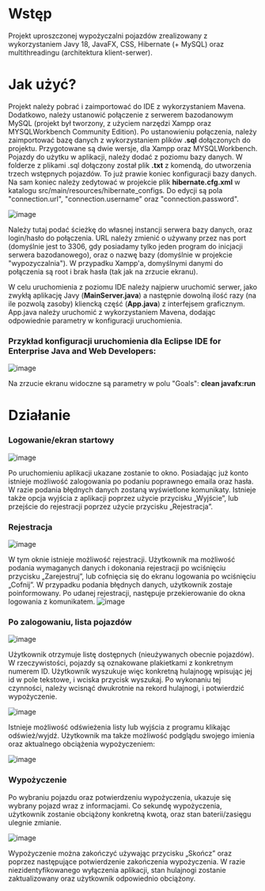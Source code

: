 # Wstęp
Projekt uproszczonej wypożyczalni pojazdów zrealizowany z wykorzystaniem Javy 18, JavaFX, CSS, Hibernate (+ MySQL) oraz multithreadingu (architektura klient-serwer).
# Jak użyć?
Projekt należy pobrać i zaimportować do IDE z wykorzystaniem Mavena. Dodatkowo, należy ustanowić połączenie z serwerem bazodanowym MySQL (projekt był tworzony, z użyciem narzędzi Xampp oraz MYSQLWorkbench Community Edition). Po ustanowieniu połączenia, należy zaimportować bazę danych z wykorzystaniem plików **.sql** dołączonych do projektu. Przygotowane są dwie wersje, dla Xampp oraz MYSQLWorkbench. Pojazdy do użytku w aplikacji, należy dodać z poziomu bazy danych. W folderze z plikami .sql dołączony został plik **.txt** z komendą, do utworzenia trzech wstępnych pojazdów.
To już prawie koniec konfiguracji bazy danych. Na sam koniec należy zedytować w projekcie plik **hibernate.cfg.xml** w katalogu src/main/resources/hibernate_configs. Do edycji są pola "connection.url", "connection.username" oraz "connection.password".

![image](https://user-images.githubusercontent.com/106389146/209480738-342b1901-151c-4c42-ac2d-813ca748601b.png)

Należy tutaj podać ścieżkę do własnej instancji serwera bazy danych, oraz login/hasło do połączenia. URL należy zmienić o używany przez nas port (domyślnie jest to 3306, gdy posiadamy tylko jeden program do inicjacji serwera bazodanowego), oraz o nazwę bazy (domyślnie w projekcie "wypozyczalnia").
W przypadku Xampp'a, domyślnymi danymi do połączenia są root i brak hasła (tak jak na zrzucie ekranu).

W celu uruchomienia z poziomu IDE należy najpierw uruchomić serwer, jako zwykłą aplikację Javy (**MainServer.java**) a następnie dowolną ilość razy (na ile pozwolą zasoby) kliencką część (**App.java**) z interfejsem graficznym. App.java należy uruchomić z wykorzystaniem Mavena, dodając odpowiednie parametry w konfiguracji uruchomienia.

### Przykład konfiguracji uruchomienia dla Eclipse IDE for Enterprise Java and Web Developers:
![image](https://user-images.githubusercontent.com/106389146/209480588-8b104d1a-99a2-42d8-83c8-e321c2ba2f68.png)

Na zrzucie ekranu widoczne są parametry w polu "Goals": **clean javafx:run**

# Działanie
### Logowanie/ekran startowy
![image](https://user-images.githubusercontent.com/106389146/209480920-a8ccc4e4-5383-4261-b014-77c3589f7f80.png)

Po uruchomieniu aplikacji ukazane zostanie to okno. Posiadając już konto istnieje możliwość zalogowania po podaniu poprawnego emaila oraz hasła. W razie podania błędnych danych zostaną wyświetlone komunikaty. Istnieje także opcja wyjścia z aplikacji poprzez użycie przycisku „Wyjście”, lub przejście do rejestracji poprzez użycie przycisku „Rejestracja”.
### Rejestracja
![image](https://user-images.githubusercontent.com/106389146/209480952-be14ad9c-aefb-45b6-b730-c76c5077d69b.png)

W tym oknie istnieje możliwość rejestracji. Użytkownik ma możliwość podania wymaganych danych i dokonania rejestracji po wciśnięciu przycisku „Zarejestruj”, lub cofnięcia się do ekranu logowania po wciśnięciu „Cofnij”. W przypadku podania błędnych danych, użytkownik zostaje poinformowany. Po udanej rejestracji, następuje przekierowanie do okna logowania z komunikatem.
![image](https://user-images.githubusercontent.com/106389146/209480956-54be3b38-5642-4c30-8067-6106f825c7b5.png)

### Po zalogowaniu, lista pojazdów
![image](https://user-images.githubusercontent.com/106389146/209480971-f3322e2b-2c62-486f-8905-aefb85406ec3.png)

Użytkownik otrzymuje listę dostępnych (nieużywanych obecnie pojazdów). W rzeczywistości, pojazdy są oznakowane plakietkami z konkretnym numerem ID. Użytkownik wyszukuje więc konkretną hulajnogę wpisując jej id w pole tekstowe, i wciska przycisk wyszukaj.
Po wykonaniu tej czynności, należy wcisnąć dwukrotnie na rekord hulajnogi, i potwierdzić wypożyczenie.

![image](https://user-images.githubusercontent.com/106389146/209480974-4530d2e8-9067-48c9-923c-96159a137984.png)

Istnieje możliwość odświeżenia listy lub wyjścia z programu klikając odśwież/wyjdź.
Użytkownik ma także możliwość podglądu swojego imienia oraz aktualnego obciążenia wypożyczeniem:

![image](https://user-images.githubusercontent.com/106389146/209480981-32db5064-ca7c-4e2f-a4c4-cb3639809f4f.png)

### Wypożyczenie
Po wybraniu pojazdu oraz potwierdzeniu wypożyczenia, ukazuje się wybrany pojazd wraz z informacjami. Co sekundę wypożyczenia, użytkownik zostanie obciążony konkretną kwotą, oraz stan baterii/zasięgu ulegnie zmianie.

![image](https://user-images.githubusercontent.com/106389146/209480990-b05fed3a-8c95-449e-a0c3-e1a3c44536c5.png)

Wypożyczenie można zakończyć używając przycisku „Skończ” oraz poprzez następujące potwierdzenie zakończenia wypożyczenia. W razie niezidentyfikowanego wyłączenia aplikacji, stan hulajnogi zostanie zaktualizowany oraz użytkownik odpowiednio obciążony.






